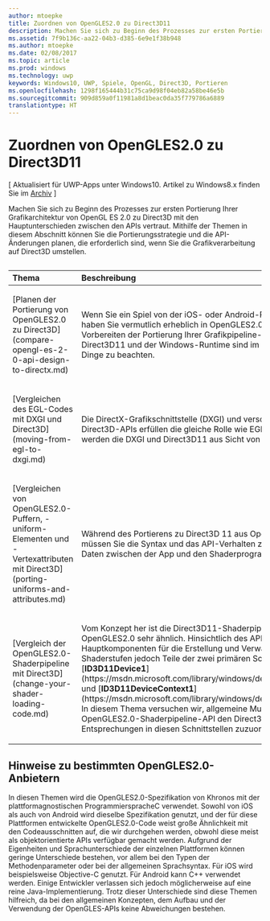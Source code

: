 ```yaml
---
author: mtoepke
title: Zuordnen von OpenGLES2.0 zu Direct3D11
description: Machen Sie sich zu Beginn des Prozesses zur ersten Portierung Ihrer Grafikarchitektur von OpenGL ES 2.0 zu Direct3D mit den Hauptunterschieden zwischen den APIs vertraut.
ms.assetid: 7f9b136c-aa22-04b3-d385-6e9e1f38b948
ms.author: mtoepke
ms.date: 02/08/2017
ms.topic: article
ms.prod: windows
ms.technology: uwp
keywords: Windows10, UWP, Spiele, OpenGL, Direct3D, Portieren
ms.openlocfilehash: 1298f165444b31c75ca9d98f04eb82a58be46e5b
ms.sourcegitcommit: 909d859a0f11981a8d1beac0da35f779786a6889
translationtype: HT
---
```

# <a name="map-opengl-es-20-to-direct3d-11"></a>Zuordnen von OpenGLES2.0 zu Direct3D11


\[ Aktualisiert für UWP-Apps unter Windows10. Artikel zu Windows8.x finden Sie im [Archiv](http://go.microsoft.com/fwlink/p/?linkid=619132) \]

Machen Sie sich zu Beginn des Prozesses zur ersten Portierung Ihrer Grafikarchitektur von OpenGL ES 2.0 zu Direct3D mit den Hauptunterschieden zwischen den APIs vertraut. Mithilfe der Themen in diesem Abschnitt können Sie die Portierungsstrategie und die API-Änderungen planen, die erforderlich sind, wenn Sie die Grafikverarbeitung auf Direct3D umstellen.
## 
<table>
<colgroup>
<col width="50%" />
<col width="50%" />
</colgroup>
<thead>
<tr class="header">
<th align="left">Thema</th>
<th align="left">Beschreibung</th>
</tr>
</thead>
<tbody>
<tr class="odd">
<td align="left"><p>[Planen der Portierung von OpenGLES2.0 zu Direct3D](compare-opengl-es-2-0-api-design-to-directx.md)</p></td>
<td align="left"><p>Wenn Sie ein Spiel von der iOS- oder Android-Plattform portieren, haben Sie vermutlich erheblich in OpenGLES2.0 investiert. Beim Vorbereiten der Portierung Ihrer Grafikpipeline-Codebasis zu Direct3D11 und der Windows-Runtime sind im Vorfeld einige Dinge zu beachten.</p></td>
</tr>
<tr class="even">
<td align="left"><p>[Vergleichen des EGL-Codes mit DXGI und Direct3D](moving-from-egl-to-dxgi.md)</p></td>
<td align="left"><p>Die DirectX-Grafikschnittstelle (DXGI) und verschiedene Direct3D-APIs erfüllen die gleiche Rolle wie EGL. In diesem Thema werden die DXGI und Direct3D11 aus Sicht von EGL erläutert.</p></td>
</tr>
<tr class="odd">
<td align="left"><p>[Vergleichen von OpenGLES2.0-Puffern, -uniform-Elementen und -Vertexattributen mit Direct3D](porting-uniforms-and-attributes.md)</p></td>
<td align="left"><p>Während des Portierens zu Direct3D 11 aus OpenGL ES 2.0 müssen Sie die Syntax und das API-Verhalten zum Übergeben von Daten zwischen der App und den Shaderprogrammen ändern.</p></td>
</tr>
<tr class="even">
<td align="left"><p>[Vergleich der OpenGLES2.0-Shaderpipeline mit Direct3D](change-your-shader-loading-code.md)</p></td>
<td align="left"><p>Vom Konzept her ist die Direct3D11-Shaderpipeline der in OpenGLES2.0 sehr ähnlich. Hinsichtlich des API-Entwurfs sind die Hauptkomponenten für die Erstellung und Verwaltung der Shaderstufen jedoch Teile der zwei primären Schnittstellen [<strong>ID3D11Device1</strong>](https://msdn.microsoft.com/library/windows/desktop/hh404575) und [<strong>ID3D11DeviceContext1</strong>](https://msdn.microsoft.com/library/windows/desktop/hh404598). In diesem Thema versuchen wir, allgemeine Muster der OpenGLES2.0-Shaderpipeline-API den Direct3D11-Entsprechungen in diesen Schnittstellen zuzuordnen.</p></td>
</tr>
</tbody>
</table>

 

## <a name="notes-on-specific-opengl-es-20-providers"></a>Hinweise zu bestimmten OpenGLES2.0-Anbietern


In diesen Themen wird die OpenGLES2.0-Spezifikation von Khronos mit der plattformagnostischen ProgrammierspracheC verwendet. Sowohl von iOS als auch von Android wird dieselbe Spezifikation genutzt, und der für diese Plattformen entwickelte OpenGLES2.0-Code weist große Ähnlichkeit mit den Codeausschnitten auf, die wir durchgehen werden, obwohl diese meist als objektorientierte APIs verfügbar gemacht werden. Aufgrund der Eigenheiten und Sprachunterschiede der einzelnen Plattformen können geringe Unterschiede bestehen, vor allem bei den Typen der Methodenparameter oder bei der allgemeinen Sprachsyntax. Für iOS wird beispielsweise Objective-C genutzt. Für Android kann C++ verwendet werden. Einige Entwickler verlassen sich jedoch möglicherweise auf eine reine Java-Implementierung. Trotz dieser Unterschiede sind diese Themen hilfreich, da bei den allgemeinen Konzepten, dem Aufbau und der Verwendung der OpenGLES-APIs keine Abweichungen bestehen.

 

 




